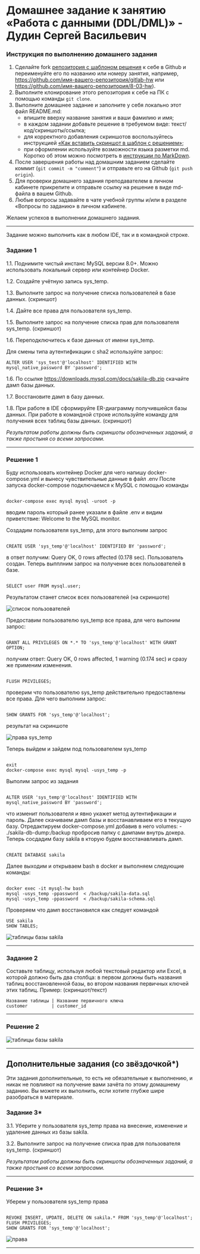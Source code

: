 # Домашнее задание к занятию «Работа с данными (DDL/DML)» - Дудин Сергей Васильевич

### Инструкция по выполнению домашнего задания

1. Сделайте fork [репозитория c шаблоном решения](https://github.com/netology-code/sys-pattern-homework) к себе в Github и переименуйте его по названию или номеру занятия, например, https://github.com/имя-вашего-репозитория/gitlab-hw или https://github.com/имя-вашего-репозитория/8-03-hw).
2. Выполните клонирование этого репозитория к себе на ПК с помощью команды `git clone`.
3. Выполните домашнее задание и заполните у себя локально этот файл README.md:
   - впишите вверху название занятия и ваши фамилию и имя;
   - в каждом задании добавьте решение в требуемом виде: текст/код/скриншоты/ссылка;
   - для корректного добавления скриншотов воспользуйтесь инструкцией [«Как вставить скриншот в шаблон с решением»](https://github.com/netology-code/sys-pattern-homework/blob/main/screen-instruction.md);
   - при оформлении используйте возможности языка разметки md. Коротко об этом можно посмотреть в [инструкции по MarkDown](https://github.com/netology-code/sys-pattern-homework/blob/main/md-instruction.md).
4. После завершения работы над домашним заданием сделайте коммит (`git commit -m "comment"`) и отправьте его на Github (`git push origin`).
5. Для проверки домашнего задания преподавателем в личном кабинете прикрепите и отправьте ссылку на решение в виде md-файла в вашем Github.
6. Любые вопросы задавайте в чате учебной группы и/или в разделе «Вопросы по заданию» в личном кабинете.

Желаем успехов в выполнении домашнего задания.

---

Задание можно выполнить как в любом IDE, так и в командной строке.

### Задание 1
1.1. Поднимите чистый инстанс MySQL версии 8.0+. Можно использовать локальный сервер или контейнер Docker.

1.2. Создайте учётную запись sys_temp. 

1.3. Выполните запрос на получение списка пользователей в базе данных. (скриншот)

1.4. Дайте все права для пользователя sys_temp. 

1.5. Выполните запрос на получение списка прав для пользователя sys_temp. (скриншот)

1.6. Переподключитесь к базе данных от имени sys_temp.

Для смены типа аутентификации с sha2 используйте запрос: 

```
ALTER USER 'sys_test'@'localhost' IDENTIFIED WITH mysql_native_password BY 'password';

```
1.6. По ссылке https://downloads.mysql.com/docs/sakila-db.zip скачайте дамп базы данных.

1.7. Восстановите дамп в базу данных.

1.8. При работе в IDE сформируйте ER-диаграмму получившейся базы данных. При работе в командной строке используйте команду для получения всех таблиц базы данных. (скриншот)

*Результатом работы должны быть скриншоты обозначенных заданий, а также простыня со всеми запросами.*

---

### Решение 1

Буду использовать контейнер Docker для чего напишу docker-compose.yml и вынесу чувствительные данные в файл .env
После запуска docker-compose подключаемся к MySQL с помощью команды 

```

docker-compose exec mysql mysql -uroot -p

```

вводим пароль который ранее указали в файле .env и видим приветствие: Welcome to the MySQL monitor.

Создадим пользователя sys_temp,  для этого выполним запрос 

```

CREATE USER 'sys_temp'@'localhost' IDENTIFIED BY 'password';

```

в ответ получим: Query OK, 0 rows affected (0.178 sec). Пользователь создан.
Теперь выпплним запрос на получение всех пользователей в базе.

```

SELECT user FROM mysql.user;

```

Результатом станет список всех пользователей (на скриншоте)

![список пользователей](https://github.com/noisy441/DDL-DML-HW/blob/main/img/img1.png)

Предоставим пользователю sys_temp все права, для чего выпоним запрос:

```

GRANT ALL PRIVILEGES ON *.* TO 'sys_temp'@'localhost' WITH GRANT OPTION;

```

получим ответ: Query OK, 0 rows affected, 1 warning (0.174 sec) и сразу же применим изменения.

```

FLUSH PRIVILEGES;

```

проверим что пользователю sys_temp действительно предоставлены все права. Для чего выполним запрос:

```

SHOW GRANTS FOR 'sys_temp'@'localhost'; 

```

результат на скриншоте

![права sys_temp](https://github.com/noisy441/DDL-DML-HW/blob/main/img/img2.png)

Теперь выйдем и зайдем под пользователем sys_temp

```

exit
docker-compose exec mysql mysql -usys_temp -p

```

Выполим запрос из задания 

```

ALTER USER 'sys_temp'@'localhost' IDENTIFIED WITH mysql_native_password BY 'password';

```

что изменит пользователя и явно укажет метод аутентификации и пароль. Далее скачиваем дамп базы и восстанавливаем его в текущую базу. Отредактируем docker-compose.yml добавив в него volumes: - ./sakila-db-dump:/backup пробросив папку с дампами внутрь докера.
Теперь сосдадим базу sakila в кторую будем восстанавливать дамп. 

```

CREATE DATABASE sakila

```

Далее выходим и открываем bash в docker и выполняем следующие команды:

```

docker exec -it mysql-hw bash
mysql -usys_temp -ppassword  < /backup/sakila-data.sql
mysql -usys_temp -ppassword  < /backup/sakila-schema.sql 

```
Проверяем что дамп восстановился как следует командой

```
USE sakila
SHOW TABLES;

```
![таблицы базы sakila](https://github.com/noisy441/DDL-DML-HW/blob/main/img/img3.png)


---

### Задание 2
Составьте таблицу, используя любой текстовый редактор или Excel, в которой должно быть два столбца: в первом должны быть названия таблиц восстановленной базы, во втором названия первичных ключей этих таблиц. Пример: (скриншот/текст)
```
Название таблицы | Название первичного ключа
customer         | customer_id
```
---

### Решение 2

![таблицы базы sakila](https://github.com/noisy441/DDL-DML-HW/blob/main/img/img4.png)

---

## Дополнительные задания (со звёздочкой*)
Эти задания дополнительные, то есть не обязательные к выполнению, и никак не повлияют на получение вами зачёта по этому домашнему заданию. Вы можете их выполнить, если хотите глубже шире разобраться в материале.

### Задание 3*
3.1. Уберите у пользователя sys_temp права на внесение, изменение и удаление данных из базы sakila.

3.2. Выполните запрос на получение списка прав для пользователя sys_temp. (скриншот)

*Результатом работы должны быть скриншоты обозначенных заданий, а также простыня со всеми запросами.*

---

### Решение 3*

 Уберем у пользователя sys_temp права

 ```

 REVOKE INSERT, UPDATE, DELETE ON sakila.* FROM 'sys_temp'@'localhost';
 FLUSH PRIVILEGES;
 SHOW GRANTS FOR 'sys_temp'@'localhost';
 
 ```

![права](https://github.com/noisy441/DDL-DML-HW/blob/main/img/img5.png)

---